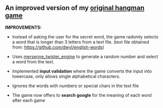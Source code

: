 ## An improved version of my [original hangman game](%28https://github.com/NavodBW/hangman-cpp%29) 
  
**IMPROVEMENTS:**

 - Instead of asking the user for the secret word, the game radomly selects a word that is longer than 3 letters from a text file. (text
   file obtained from: https://github.com/dwyl/english-words)
   
  - Uses [mersenne_twister_engine](https://en.cppreference.com/w/cpp/numeric/random/mersenne_twister_engine) 
   to generate a random number and select a word from the text.
   
  - Implemented **input validation** where the game converts the input into lowercase, only allows single alphabetical characters.
   
 -  Ignores the words with numbers or special chars in the text file
   
  - The game now offers to **search google** for the meaning of each word after each game

